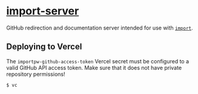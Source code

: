 # [import-server](https://import.sh)

GitHub redirection and documentation server intended for use with
[`import`](https://github.com/importpw/import).

## Deploying to Vercel

The `importpw-github-access-token` Vercel secret must be configured to a valid
GitHub API access token. Make sure that it does not have private repository
permissions!

```bash
$ vc
```
